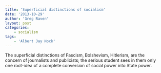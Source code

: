 ```yaml
---
title: 'Superficial distinctions of socialism'
date: '2013-10-29'
author: 'Greg Raven'
layout: post
categories:
    - socialism
tags:
    - 'Albert Jay Nock'
---
```


The superficial distinctions of Fascism, Bolshevism, Hitlerism, are the concern of journalists and publicists; the serious student sees in them only one root-idea of a complete conversion of social power into State power.